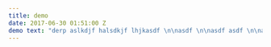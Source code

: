 ```yaml
---
title: demo
date: 2017-06-30 01:51:00 Z
demo text: "derp aslkdjf halsdkjf lhjkasdf \n\nasdf \n\nasdf asdf \n\nasdf "
---
```


